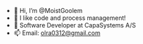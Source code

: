 - 👋 Hi, I’m @MoistGoolem
- 👀 I like code and process management!
- 🌱 Software Developer at CapaSystems A/S
- 📫 Email: olra0312@gmail.com

